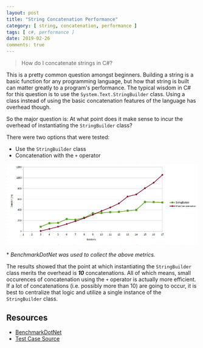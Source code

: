 ```yaml
---
layout: post
title: "String Concatenation Performance"
category: [ string, concatenation, performance ]
tags: [ c#, performance ]
date: 2019-02-26
comments: true
---
```


> How do I concatenate strings in C#?

This is a pretty common question amongst beginners. Building a string is a basic function for any programming language, but how that string is built can matter greatly to a program's performance. The typical wisdom in C# for this question is to use the `System.Text.StringBuilder` class. Using a class instead of using the basic concatenation features of the language has overhead though. 

So the major question is: At what point does it make sense to incur the overhead of instantiating the `StringBuilder` class?

There were two options that were tested:
 - Use the `StringBuilder` class
 - Concatenation with the `+` operator

![Graph](https://raw.githubusercontent.com/DillonAd/dotnet-performance-metrics/master/StringBuilder/PerformanceGraph.png)

\* _BenchmarkDotNet was used to collect the above metrics._

The results showed that the point at which instantiating the `StringBuilder` class merits the overhead is **_10_** concatenations. All of which means, small occurences of concatenation using the `+` operator is actually more efficient. If a lot of concatenations (i.e. possibly more than 10) are going to occur, it is best to centralize that logic and utilize a single instance of the `StringBuilder` class.

## Resources

 - [BenchmarkDotNet](https://github.com/dotnet/BenchmarkDotNet)
 - [Test Case Source](https://github.com/DillonAd/dotnet-performance-metrics)